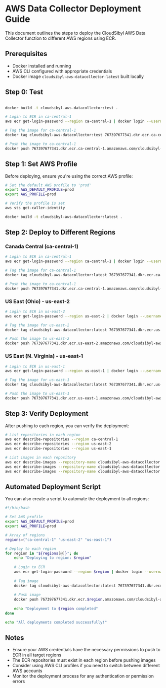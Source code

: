 # AWS Data Collector Deployment Guide

This document outlines the steps to deploy the CloudSibyl AWS Data Collector function to different AWS regions using ECR.

## Prerequisites

- Docker installed and running
- AWS CLI configured with appropriate credentials
- Docker image `cloudsibyl-aws-datacollector:latest` built locally

## Step 0: Test

```bash

docker build -t cloudsibyl-aws-datacollector:test .

# Login to ECR in ca-central-1
aws ecr get-login-password --region ca-central-1 | docker login --username AWS --password-stdin 767397677341.dkr.ecr.ca-central-1.amazonaws.com

# Tag the image for ca-central-1
docker tag cloudsibyl-aws-datacollector:test 767397677341.dkr.ecr.ca-central-1.amazonaws.com/cloudsibyl-aws-datacollector:test

# Push the image to ca-central-1
docker push 767397677341.dkr.ecr.ca-central-1.amazonaws.com/cloudsibyl-aws-datacollector:test
```

## Step 1: Set AWS Profile

Before deploying, ensure you're using the correct AWS profile:

```bash
# Set the default AWS profile to 'prod'
export AWS_DEFAULT_PROFILE=prod
export AWS_PROFILE=prod

# Verify the profile is set
aws sts get-caller-identity

docker build -t cloudsibyl-aws-datacollector:latest .
```

## Step 2: Deploy to Different Regions

### Canada Central (ca-central-1)

```bash
# Login to ECR in ca-central-1
aws ecr get-login-password --region ca-central-1 | docker login --username AWS --password-stdin 767397677341.dkr.ecr.ca-central-1.amazonaws.com

# Tag the image for ca-central-1
docker tag cloudsibyl-aws-datacollector:latest 767397677341.dkr.ecr.ca-central-1.amazonaws.com/cloudsibyl-aws-datacollector:latest

# Push the image to ca-central-1
docker push 767397677341.dkr.ecr.ca-central-1.amazonaws.com/cloudsibyl-aws-datacollector:latest
```

### US East (Ohio) - us-east-2

```bash
# Login to ECR in us-east-2
aws ecr get-login-password --region us-east-2 | docker login --username AWS --password-stdin 767397677341.dkr.ecr.us-east-2.amazonaws.com

# Tag the image for us-east-2
docker tag cloudsibyl-aws-datacollector:latest 767397677341.dkr.ecr.us-east-2.amazonaws.com/cloudsibyl-aws-datacollector:latest

# Push the image to us-east-2
docker push 767397677341.dkr.ecr.us-east-2.amazonaws.com/cloudsibyl-aws-datacollector:latest
```

### US East (N. Virginia) - us-east-1

```bash
# Login to ECR in us-east-1
aws ecr get-login-password --region us-east-1 | docker login --username AWS --password-stdin 767397677341.dkr.ecr.us-east-1.amazonaws.com

# Tag the image for us-east-1
docker tag cloudsibyl-aws-datacollector:latest 767397677341.dkr.ecr.us-east-1.amazonaws.com/cloudsibyl-aws-datacollector:latest

# Push the image to us-east-1
docker push 767397677341.dkr.ecr.us-east-1.amazonaws.com/cloudsibyl-aws-datacollector:latest
```

## Step 3: Verify Deployment

After pushing to each region, you can verify the deployment:

```bash
# List repositories in each region
aws ecr describe-repositories --region ca-central-1
aws ecr describe-repositories --region us-east-2
aws ecr describe-repositories --region us-east-1

# List images in each repository
aws ecr describe-images --repository-name cloudsibyl-aws-datacollector --region ca-central-1
aws ecr describe-images --repository-name cloudsibyl-aws-datacollector --region us-east-2
aws ecr describe-images --repository-name cloudsibyl-aws-datacollector --region us-east-1
```

## Automated Deployment Script

You can also create a script to automate the deployment to all regions:

```bash
#!/bin/bash

# Set AWS profile
export AWS_DEFAULT_PROFILE=prod
export AWS_PROFILE=prod

# Array of regions
regions=("ca-central-1" "us-east-2" "us-east-1")

# Deploy to each region
for region in "${regions[@]}"; do
    echo "Deploying to region: $region"
    
    # Login to ECR
    aws ecr get-login-password --region $region | docker login --username AWS --password-stdin 767397677341.dkr.ecr.$region.amazonaws.com
    
    # Tag image
    docker tag cloudsibyl-aws-datacollector:latest 767397677341.dkr.ecr.$region.amazonaws.com/cloudsibyl-aws-datacollector:latest
    
    # Push image
    docker push 767397677341.dkr.ecr.$region.amazonaws.com/cloudsibyl-aws-datacollector:latest
    
    echo "Deployment to $region completed"
done

echo "All deployments completed successfully!"
```

## Notes

- Ensure your AWS credentials have the necessary permissions to push to ECR in all target regions
- The ECR repositories must exist in each region before pushing images
- Consider using AWS CLI profiles if you need to switch between different AWS accounts
- Monitor the deployment process for any authentication or permission errors
